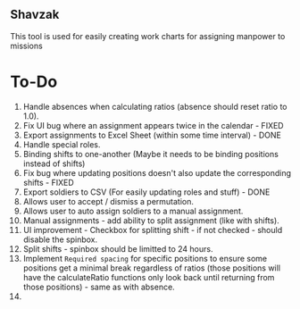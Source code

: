 ## Shavzak
This tool is used for easily creating work charts for assigning manpower to missions

# To-Do
1. Handle absences when calculating ratios (absence should reset ratio to 1.0).
2. Fix UI bug where an assignment appears twice in the calendar - FIXED
3. Export assignments to Excel Sheet (within some time interval) - DONE
4. Handle special roles.
5. Binding shifts to one-another (Maybe it needs to be binding positions instead of shifts)
6. Fix bug where updating positions doesn't also update the corresponding shifts  - FIXED
7. Export soldiers to CSV (For easily updating roles and stuff) - DONE
8. Allows user to accept / dismiss a permutation.
9. Allows user to auto assign soldiers to a manual assignment.
10. Manual assignments - add ability to split assignment (like with shifts).
11. UI improvement - Checkbox for splitting shift - if not checked - should disable the spinbox.
12. Split shifts - spinbox should be limitted to 24 hours.
13. Implement `Required spacing` for specific positions to ensure some positions get a minimal break regardless of ratios (those positions will have the calculateRatio functions only look back until returning from those positions) - same as with absence.
14. 